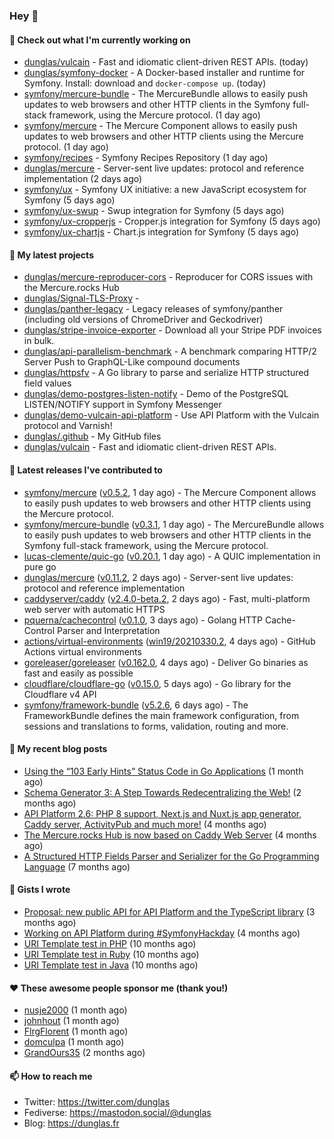 ### Hey 👋

#### 👷 Check out what I'm currently working on

- [dunglas/vulcain](https://github.com/dunglas/vulcain) - Fast and idiomatic client-driven REST APIs. (today)
- [dunglas/symfony-docker](https://github.com/dunglas/symfony-docker) - A Docker-based installer and runtime for Symfony. Install: download and `docker-compose up`. (today)
- [symfony/mercure-bundle](https://github.com/symfony/mercure-bundle) - The MercureBundle allows to easily push updates to web browsers and other HTTP clients in the Symfony full-stack framework, using the Mercure protocol. (1 day ago)
- [symfony/mercure](https://github.com/symfony/mercure) - The Mercure Component allows to easily push updates to web browsers and other HTTP clients using the Mercure protocol. (1 day ago)
- [symfony/recipes](https://github.com/symfony/recipes) - Symfony Recipes Repository (1 day ago)
- [dunglas/mercure](https://github.com/dunglas/mercure) - Server-sent live updates: protocol and reference implementation (2 days ago)
- [symfony/ux](https://github.com/symfony/ux) - Symfony UX initiative: a new JavaScript ecosystem for Symfony (5 days ago)
- [symfony/ux-swup](https://github.com/symfony/ux-swup) - Swup integration for Symfony (5 days ago)
- [symfony/ux-cropperjs](https://github.com/symfony/ux-cropperjs) - Cropper.js integration for Symfony (5 days ago)
- [symfony/ux-chartjs](https://github.com/symfony/ux-chartjs) - Chart.js integration for Symfony (5 days ago)

#### 🌱 My latest projects

- [dunglas/mercure-reproducer-cors](https://github.com/dunglas/mercure-reproducer-cors) - Reproducer for CORS issues with the Mercure.rocks Hub
- [dunglas/Signal-TLS-Proxy](https://github.com/dunglas/Signal-TLS-Proxy) - 
- [dunglas/panther-legacy](https://github.com/dunglas/panther-legacy) - Legacy releases of symfony/panther (including old versions of ChromeDriver and Geckodriver)
- [dunglas/stripe-invoice-exporter](https://github.com/dunglas/stripe-invoice-exporter) - Download all your Stripe PDF invoices in bulk.
- [dunglas/api-parallelism-benchmark](https://github.com/dunglas/api-parallelism-benchmark) - A benchmark comparing HTTP/2 Server Push to GraphQL-Like compound documents
- [dunglas/httpsfv](https://github.com/dunglas/httpsfv) - A Go library to parse and serialize HTTP structured field values
- [dunglas/demo-postgres-listen-notify](https://github.com/dunglas/demo-postgres-listen-notify) - Demo of the PostgreSQL LISTEN/NOTIFY support in Symfony Messenger
- [dunglas/demo-vulcain-api-platform](https://github.com/dunglas/demo-vulcain-api-platform) - Use API Platform with the Vulcain protocol and Varnish!
- [dunglas/.github](https://github.com/dunglas/.github) - My GitHub files
- [dunglas/vulcain](https://github.com/dunglas/vulcain) - Fast and idiomatic client-driven REST APIs.

#### 🔭 Latest releases I've contributed to

- [symfony/mercure](https://github.com/symfony/mercure) ([v0.5.2](https://github.com/symfony/mercure/releases/tag/v0.5.2), 1 day ago) - The Mercure Component allows to easily push updates to web browsers and other HTTP clients using the Mercure protocol.
- [symfony/mercure-bundle](https://github.com/symfony/mercure-bundle) ([v0.3.1](https://github.com/symfony/mercure-bundle/releases/tag/v0.3.1), 1 day ago) - The MercureBundle allows to easily push updates to web browsers and other HTTP clients in the Symfony full-stack framework, using the Mercure protocol.
- [lucas-clemente/quic-go](https://github.com/lucas-clemente/quic-go) ([v0.20.1](https://github.com/lucas-clemente/quic-go/releases/tag/v0.20.1), 1 day ago) - A QUIC implementation in pure go
- [dunglas/mercure](https://github.com/dunglas/mercure) ([v0.11.2](https://github.com/dunglas/mercure/releases/tag/v0.11.2), 2 days ago) - Server-sent live updates: protocol and reference implementation
- [caddyserver/caddy](https://github.com/caddyserver/caddy) ([v2.4.0-beta.2](https://github.com/caddyserver/caddy/releases/tag/v2.4.0-beta.2), 2 days ago) - Fast, multi-platform web server with automatic HTTPS
- [pquerna/cachecontrol](https://github.com/pquerna/cachecontrol) ([v0.1.0](https://github.com/pquerna/cachecontrol/releases/tag/v0.1.0), 3 days ago) - Golang HTTP Cache-Control Parser and Interpretation
- [actions/virtual-environments](https://github.com/actions/virtual-environments) ([win19/20210330.2](https://github.com/actions/virtual-environments/releases/tag/win19%2F20210330.2), 4 days ago) - GitHub Actions virtual environments
- [goreleaser/goreleaser](https://github.com/goreleaser/goreleaser) ([v0.162.0](https://github.com/goreleaser/goreleaser/releases/tag/v0.162.0), 4 days ago) - Deliver Go binaries as fast and easily as possible
- [cloudflare/cloudflare-go](https://github.com/cloudflare/cloudflare-go) ([v0.15.0](https://github.com/cloudflare/cloudflare-go/releases/tag/v0.15.0), 5 days ago) - Go library for the Cloudflare v4 API
- [symfony/framework-bundle](https://github.com/symfony/framework-bundle) ([v5.2.6](https://github.com/symfony/framework-bundle/releases/tag/v5.2.6), 6 days ago) - The FrameworkBundle defines the main framework configuration, from sessions and translations to forms, validation, routing and more.

#### 📜 My recent blog posts

- [Using the “103 Early Hints” Status Code in Go Applications](http://feedproxy.google.com/~r/dunglas/~3/WDhgVmMJ2T0/) (1 month ago)
- [Schema Generator 3: A Step Towards Redecentralizing the Web!](http://feedproxy.google.com/~r/dunglas/~3/-eYprhFHaXA/) (2 months ago)
- [API Platform 2.6: PHP 8 support, Next.js and Nuxt.js app generator, Caddy server, ActivityPub and much more!](http://feedproxy.google.com/~r/dunglas/~3/X1dkcrZS-qU/) (4 months ago)
- [The Mercure.rocks Hub is now based on Caddy Web Server](http://feedproxy.google.com/~r/dunglas/~3/MjBonxZ_8uQ/) (4 months ago)
- [A Structured HTTP Fields Parser and Serializer for the Go Programming Language](http://feedproxy.google.com/~r/dunglas/~3/ZbYscZI8Qx8/) (7 months ago)

#### 📓 Gists I wrote

- [Proposal: new public API for API Platform and the TypeScript library](https://gist.github.com/4da2026f34bf7f18e1db955ef8a9b417) (3 months ago)
- [Working on API Platform during #SymfonyHackday](https://gist.github.com/3949272d40e6390cdd2850a4f312a02a) (4 months ago)
- [URI Template test in PHP](https://gist.github.com/5b10b586427cf66e78a968f82f80691a) (10 months ago)
- [URI Template test in Ruby](https://gist.github.com/ec793690f66167cb849c02284ecf748d) (10 months ago)
- [URI Template test in Java](https://gist.github.com/788b70312231d24e46d7632c634784f5) (10 months ago)

#### ❤️ These awesome people sponsor me (thank you!)

- [nusje2000](https://github.com/nusje2000) (1 month ago)
- [johnhout](https://github.com/johnhout) (1 month ago)
- [FlrgFlorent](https://github.com/FlrgFlorent) (1 month ago)
- [domculpa](https://github.com/domculpa) (1 month ago)
- [GrandOurs35](https://github.com/GrandOurs35) (2 months ago)

#### 📫 How to reach me

- Twitter: https://twitter.com/dunglas
- Fediverse: https://mastodon.social/@dunglas
- Blog: https://dunglas.fr
